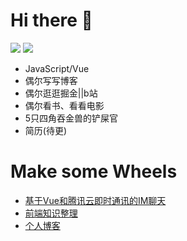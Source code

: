 # Hi there 👋

![](https://github-readme-stats.vercel.app/api?username=Aiolimp&show_icons=true&theme=dark&count_private=true)
![](https://github-readme-stats.vercel.app/api/top-langs/?username=Aiolimp&theme=dark&layout=compact)



- JavaScript/Vue
- 偶尔写写博客
- 偶尔逛逛掘金||b站
- 偶尔看书、看看电影
- 5只四角吞金兽的铲屎官
- 简历(待更)

# Make some Wheels

- [基于Vue和腾讯云即时通讯的IM聊天](https://github.com/Aiolimp/IM-VisitorMessage)
- [前端知识整理](https://github.com/Aiolimp/Aiolimp-Library)
- [个人博客](https://aiolimp.github.io/)


<!--
**Aiolimp/Aiolimp** is a ✨ _special_ ✨ repository because its `README.md` (this file) appears on your GitHub profile.

Here are some ideas to get you started:

- 🔭 I’m currently working on ...
- 🌱 I’m currently learning ...
- 👯 I’m looking to collaborate on ...
- 🤔 I’m looking for help with ...
- 💬 Ask me about ...
- 📫 How to reach me: ...
- 😄 Pronouns: ...
- ⚡ Fun fact: ...
-->
